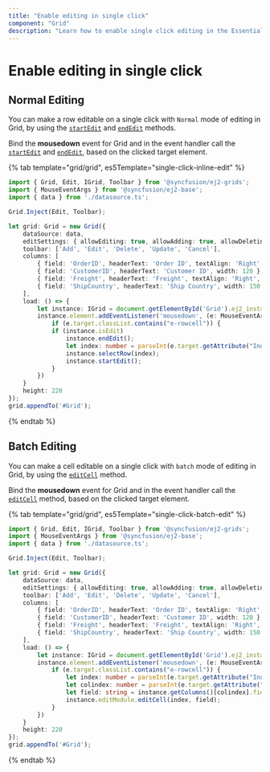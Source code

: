 ```yaml
---
title: "Enable editing in single click"
component: "Grid"
description: "Learn how to enable single click editing in the Essential JS 2 DataGrid control."
---
```


# Enable editing in single click

## Normal Editing

You can make a row editable on a single click with `Normal` mode of editing in Grid, by using the [`startEdit`](../../api/grid/#startedit) and [`endEdit`](../../api/grid/#endedit) methods.

Bind the **mousedown** event for Grid and in the event handler call the [`startEdit`](../../api/grid/#startedit) and [`endEdit`](../../api/grid/#endedit), based on the clicked target element.

{% tab template="grid/grid", es5Template="single-click-inline-edit" %}

```typescript
import { Grid, Edit, IGrid, Toolbar } from '@syncfusion/ej2-grids';
import { MouseEventArgs } from '@syncfusion/ej2-base';
import { data } from './datasource.ts';

Grid.Inject(Edit, Toolbar);

let grid: Grid = new Grid({
    dataSource: data,
    editSettings: { allowEditing: true, allowAdding: true, allowDeleting: true },
    toolbar: ['Add', 'Edit', 'Delete', 'Update', 'Cancel'],
    columns: [
        { field: 'OrderID', headerText: 'Order ID', textAlign: 'Right', width: 100, isPrimaryKey: true },
        { field: 'CustomerID', headerText: 'Customer ID', width: 120 },
        { field: 'Freight', headerText: 'Freight', textAlign: 'Right', width: 120, format: 'C2' },
        { field: 'ShipCountry', headerText: 'Ship Country', width: 150 }
    ],
    load: () => {
        let instance: IGrid = document.getElementById('Grid').ej2_instances[0];
        instance.element.addEventListener('mousedown', (e: MouseEventArgs) => {
            if (e.target.classList.contains("e-rowcell")) {
            if (instance.isEdit)
                instance.endEdit();
                let index: number = parseInt(e.target.getAttribute("Index"));
                instance.selectRow(index);
                instance.startEdit();
            }
        })
    }
    height: 220
});
grid.appendTo('#Grid');

```

{% endtab %}

## Batch Editing

You can make a cell editable on a single click with `batch` mode of editing in Grid, by using the [`editCell`](../../api/grid/edit/#editcell) method.

Bind the **mousedown** event for Grid and in the event handler call the [`editCell`](../../api/grid/edit/#editcell) method, based on the clicked target element.

{% tab template="grid/grid", es5Template="single-click-batch-edit" %}

```typescript
import { Grid, Edit, IGrid, Toolbar } from '@syncfusion/ej2-grids';
import { MouseEventArgs } from '@syncfusion/ej2-base';
import { data } from './datasource.ts';

Grid.Inject(Edit, Toolbar);

let grid: Grid = new Grid({
    dataSource: data,
    editSettings: { allowEditing: true, allowAdding: true, allowDeleting: true, mode: 'Batch' },
    toolbar: ['Add', 'Edit', 'Delete', 'Update', 'Cancel'],
    columns: [
        { field: 'OrderID', headerText: 'Order ID', textAlign: 'Right', width: 100, isPrimaryKey: true },
        { field: 'CustomerID', headerText: 'Customer ID', width: 120 },
        { field: 'Freight', headerText: 'Freight', textAlign: 'Right', width: 120, format: 'C2' },
        { field: 'ShipCountry', headerText: 'Ship Country', width: 150 }
    ],
    load: () => {
        let instance: IGrid = document.getElementById('Grid').ej2_instances[0];
        instance.element.addEventListener('mousedown', (e: MouseEventArgs) => {
            if (e.target.classList.contains("e-rowcell")) {
                let index: number = parseInt(e.target.getAttribute("Index"));
                let colindex: number = parseInt(e.target.getAttribute("aria-colindex"));
                let field: string = instance.getColumns()[colindex].field;
                instance.editModule.editCell(index, field);
            }
        })
    }
    height: 220
});
grid.appendTo('#Grid');

```

{% endtab %}